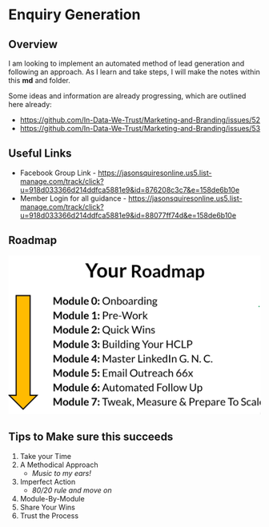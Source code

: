 # Enquiry Generation

## Overview
I am looking to implement an automated method of lead generation and following an approach. As I learn and take steps, I will make the notes within this **md** and folder. 

Some ideas and information are already progressing, which are outlined here already:

- https://github.com/In-Data-We-Trust/Marketing-and-Branding/issues/52
- https://github.com/In-Data-We-Trust/Marketing-and-Branding/issues/53

## Useful Links

- Facebook Group Link - https://jasonsquiresonline.us5.list-manage.com/track/click?u=918d033366d214ddfca5881e9&id=876208c3c7&e=158de6b10e
- Member Login for all guidance - https://jasonsquiresonline.us5.list-manage.com/track/click?u=918d033366d214ddfca5881e9&id=88077ff74d&e=158de6b10e

## Roadmap

![Alt text](image.png)

## Tips to Make sure this succeeds

1. Take your Time
2. A Methodical Approach
   - *Music to my ears!*
3. Imperfect Action
   -  *80/20 rule and move on*
4. Module-By-Module
5. Share Your Wins
6. Trust the Process

